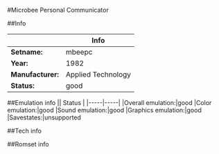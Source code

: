 #Microbee Personal Communicator

##Info

||Info|
|-----|-----|
|**Setname:**|mbeepc
|**Year:**|1982
|**Manufacturer:**|Applied Technology
|**Status:**|good

##Emulation info
|| Status |
|-----|-----|
|Overall emulation:|good
|Color emulation:|good
|Sound emulation:|good
|Graphics emulation:|good
|Savestates:|unsupported

##Tech info

##Romset info

<!--- START OF EDITED COMMENT DO NOT TOUCH TEXT ABOVE-->
